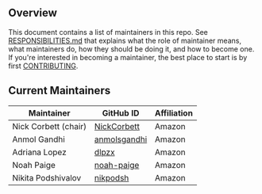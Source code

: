 ## Overview

This document contains a list of maintainers in this repo. See [RESPONSIBILITIES.md](./RESPONSIBILITIES.md) 
that explains what the role of maintainer means, what maintainers do, how they should be 
doing it, and how to become one. If you're interested in becoming a maintainer, the best place to start is by first [CONTRIBUTING](CONTRIBUTING.md).

## Current Maintainers

| Maintainer           | GitHub ID                                     | Affiliation |
|----------------------|-----------------------------------------------| ----------- |
| Nick Corbett (chair) | [NickCorbett](https://github.com/NickCorbett) | Amazon      |
| Anmol Gandhi         | [anmolsgandhi](https://github.com/anmolsgandhi) | Amazon      |
| Adriana Lopez        | [dlpzx](https://github.com/dlpzx)             | Amazon      |
| Noah Paige           | [noah-paige](https://github.com/noah-paige)   | Amazon      |
| Nikita Podshivalov   | [nikpodsh](https://github.com/nikpodsh)       | Amazon      |
